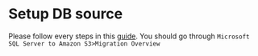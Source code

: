 # Setup DB source
Please follow every steps in this [guide](https://catalog.us-east-1.prod.workshops.aws/workshops/77bdff4f-2d9e-4d68-99ba-248ea95b3aca/en-US/sqlserver-s3/data-migration).
You should go through `Microsoft SQL Server to Amazon S3>Migration Overview`
